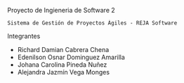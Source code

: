 Proyecto de Ingieneria de Software 2

    Sistema de Gestión de Proyectos Ágiles - REJA Software


Integrantes
 - Richard Damian Cabrera Chena
 - Edenilson Osnar Dominguez Amarilla
 - Johana Carolina Pineda Nuñez
 - Alejandra Jazmín Vega Monges
